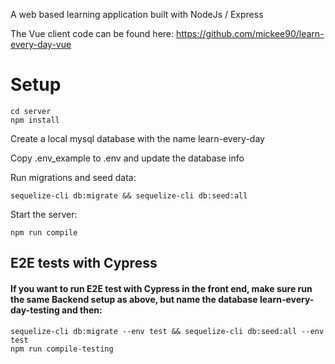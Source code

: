 A web based learning application built with NodeJs / Express

The Vue client code can be found here: 
https://github.com/mickee90/learn-every-day-vue

# Setup 

```
cd server
npm install
```

Create a local mysql database with the name learn-every-day

Copy .env_example to .env and update the database info

Run migrations and seed data: 
```
sequelize-cli db:migrate && sequelize-cli db:seed:all
```

Start the server: 
``` 
npm run compile
```

## E2E tests with Cypress
#### If you want to run E2E test with Cypress in the front end, make sure run the same Backend setup as above, but name the database learn-every-day-testing and then: 

```
sequelize-cli db:migrate --env test && sequelize-cli db:seed:all --env test
npm run compile-testing
```
